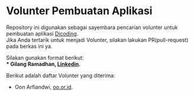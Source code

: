 # Volunter Pembuatan Aplikasi
Repository ini digunakan sebagai sayembara pencarian volunter untuk pembuatan aplikasi [Dicoding](www.dicoding.com).<br>
Jika Anda tertarik untuk menjadi Volunter, silakan lakukan PR(pull-request) pada berkas ini ya.<br>

Silakan gunakan format berikut:<br>
**\*  Gilang Ramadhan, [Linkedin]([https://www.linkedin.com/in/gilang-adhan/](https://www.linkedin.com/in/hidayat-nur-hakim-a33ba52a3/)).**  

Berikut adalah daftar Volunter yang diterima:
* Oon Arfiandwi, [oo.or.id](https://oo.or.id).
